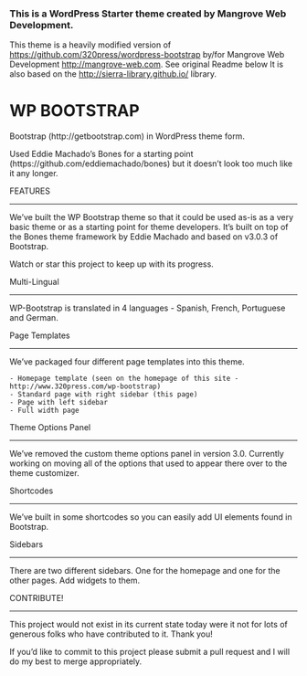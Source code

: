 <h3>This is a WordPress Starter theme created by Mangrove Web Development.  </h3>

This theme is a heavily modified version of https://github.com/320press/wordpress-bootstrap by/for Mangrove Web Development
http://mangrove-web.com.  See original Readme below
It is also based on the http://sierra-library.github.io/ library.

<h1>WP BOOTSTRAP</h1>

<p>Bootstrap (http://getbootstrap.com) in WordPress theme form.</p>

<p>Used Eddie Machado&rsquo;s Bones for a starting point (https://github.com/eddiemachado/bones) but it doesn&rsquo;t look too much like it any longer.</p>

<p>FEATURES</p>

<hr />

<p>We’ve built the WP Bootstrap theme so that it could be used as-is as a very basic theme or as a starting point for theme developers. It’s built on top of the Bones theme framework by Eddie Machado and based on v3.0.3 of Bootstrap.</p>

<p>Watch or star this project to keep up with its progress.</p>

<p>Multi-Lingual</p>

<hr />

<p>WP-Bootstrap is translated in 4 languages - Spanish, French, Portuguese and German.</p>

<p>Page Templates</p>

<hr />

<p>We’ve packaged four different page templates into this theme.</p>

<pre><code>- Homepage template (seen on the homepage of this site - http://www.320press.com/wp-bootstrap)
- Standard page with right sidebar (this page)
- Page with left sidebar
- Full width page
</code></pre>

<p>Theme Options Panel</p>

<hr />

<p>We&rsquo;ve removed the custom theme options panel in version 3.0. Currently working on moving all of the options that used to appear there over to the theme customizer.</p>

<p>Shortcodes</p>

<hr />

<p>We’ve built in some shortcodes so you can easily add UI elements found in Bootstrap.</p>

<p>Sidebars</p>

<hr />

<p>There are two different sidebars. One for the homepage and one for the other pages. Add widgets to them.</p>

<p>CONTRIBUTE!</p>

<hr />

<p>This project would not exist in its current state today were it not for lots of generous folks who have contributed to it. Thank you!</p>

<p>If you&rsquo;d like to commit to this project please submit a pull request and I will do my best to merge appropriately.</p>
